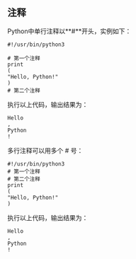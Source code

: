## 注释

Python中单行注释以**\#**开头，实例如下：

```
#!/usr/bin/python3
```

```
# 第一个注释
print
(
"Hello, Python!"
)
# 第二个注释
```

执行以上代码，输出结果为：

```
Hello
,
Python
!
```

多行注释可以用多个 \# 号：

```
#!/usr/bin/python3
# 第一个注释
# 第二个注释
print
(
"Hello, Python!"
)
```

执行以上代码，输出结果为：

```
Hello
,
Python
!
```



